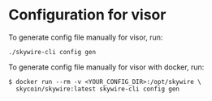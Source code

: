# Configuration for visor

To generate config file manually for visor, run:
```
./skywire-cli config gen
```
To generate config file manually for visor with docker, run:
```
$ docker run --rm -v <YOUR_CONFIG_DIR>:/opt/skywire \
  skycoin/skywire:latest skywire-cli config gen
```